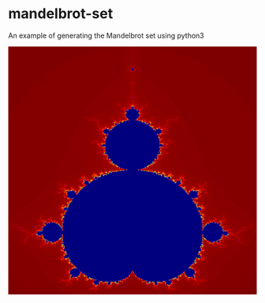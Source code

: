 # mandelbrot-set

An example of generating the Mandelbrot set using python3

![Image of a mandelbrot set](./mandelbrot-1000x1000.png)
